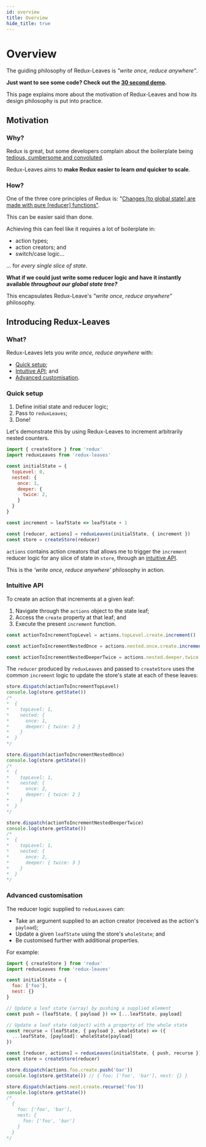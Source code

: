 ```yaml
---
id: overview
title: Overview
hide_title: true
---
```


# Overview

The guiding philosophy of Redux-Leaves is *"write once, reduce anywhere"*.

**Just want to see some code? Check out the [30 second demo](demo.md).**

This page explains more about the motivation of Redux-Leaves and how its design philosophy is put into practice.

## Motivation

### Why?

Redux is great, but some developers complain about the boilerplate being [tedious, cumbersome and convoluted](https://medium.com/@Charles_Stover/no-boilerplate-global-state-management-in-react-41e905944eb7).

Redux-Leaves aims to **make Redux easier to learn *and* quicker to scale**.

### How?

One of the three core principles of Redux is: "[Changes \[to global state\] are made with pure \[reducer\] functions"](https://redux.js.org/introduction/three-principles#changes-are-made-with-pure-functions).

This can be easier said than done.

Achieving this can feel like it requires a lot of boilerplate in:
- action types;
- action creators; and
- switch/case logic...

... for *every single slice of state*.

**What if we could just write some reducer logic and have it instantly available *throughout our global state tree?***

This encapsulates Redux-Leave's *"write once, reduce anywhere"* philosophy.

## Introducing Redux-Leaves

### What?

Redux-Leaves lets you *write once, reduce anywhere* with:
- [Quick setup](#quick-setup);
- [Intuitive API](#intuitive-api); and
- [Advanced customisation](#advanced-customisation).

### Quick setup
1. Define initial state and reducer logic;
2. Pass to `reduxLeaves`;
3. Done!

Let's demonstrate this by using Redux-Leaves to increment arbitrarily nested counters.

```js
import { createStore } from 'redux'
import reduxLeaves from 'redux-leaves'

const initialState = {
  topLevel: 0,
  nested: {
    once: 1,
    deeper: {
      twice: 2,
    }
  }
}

const increment = leafState => leafState + 1

const [reducer, actions] = reduxLeaves(initialState, { increment })
const store = createStore(reducer)
```

`actions` contains action creators that allows me to trigger the `increment` reducer logic for any slice of state in `store`, through an [intuitive API](#intuitive-api).

This is the *'write once, reduce anywhere'* philosophy in action.

### Intuitive API

To create an action that increments at a given leaf:
1. Navigate through the `actions` object to the state leaf;
2. Access the `create` property at that leaf; and
3. Execute the present `increment` function.

```js
const actionToIncrementTopLevel = actions.topLevel.create.increment()

const actionToIncrementNestedOnce = actions.nested.once.create.increment()

const actionToIncrementNestedDeeperTwice = actions.nested.deeper.twice.create.increment()
```

The `reducer` produced by `reduxLeaves` and passed to `createStore` uses the common `increment` logic to update the store's state at each of these leaves:

```js
store.dispatch(actionToIncrementTopLevel)
console.log(store.getState())
/*
*  {
*    topLevel: 1,
*    nested: {
*      once: 1,
*      deeper: { twice: 2 }
*    }
*  }
*/

store.dispatch(actionToIncrementNestedOnce)
console.log(store.getState())
/*
*  {
*    topLevel: 1,
*    nested: {
*      once: 2,
*      deeper: { twice: 2 }
*    }
*  }
*/

store.dispatch(actionToIncrementNestedDeeperTwice)
console.log(store.getState())
/*
*  {
*    topLevel: 1,
*    nested: {
*      once: 2,
*      deeper: { twice: 3 }
*    }
*  }
*/
```

### Advanced customisation

The reducer logic supplied to `reduxLeaves` can:
- Take an argument supplied to an action creator (received as the action's `payload`);
- Update a given `leafState` using the store's `wholeState`; and
- Be customised further with additional properties.

For example:

```js
import { createStore } from 'redux'
import reduxLeaves from 'redux-leaves'

const initialState = {
  foo: ['foo'],
  nest: {}
}

// Update a leaf state (array) by pushing a supplied element
const push = (leafState, { payload }) => [...leafState, payload]

// Update a leaf state (object) with a property of the whole state
const recurse = (leafState, { payload }, wholeState) => ({
  ...leafState, [payload]: wholeState[payload]
})

const [reducer, actions] = reduxLeaves(initialState, { push, recurse })
const store = createStore(reducer)
```

```js
store.dispatch(actions.foo.create.push('bar'))
console.log(store.getState()) // { foo: ['foo', 'bar'], nest: {} }

store.dispatch(actions.nest.create.recurse('foo'))
console.log(store.getState())
/*
  {
    foo: ['foo', 'bar'],
    nest: {
      foo: ['foo', 'bar']
    }
  }
*/
```